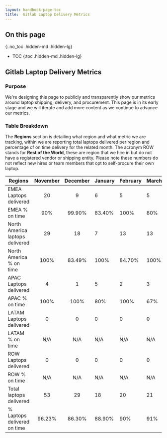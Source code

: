 ```yaml
---
layout: handbook-page-toc
title:  Gitlab Laptop Delivery Metrics
---
```

## On this page
{:.no_toc .hidden-md .hidden-lg}
- TOC
{:toc .hidden-md .hidden-lg}

## Gitlab Laptop Delivery Metrics

### Purpose

We're designing this page to publicly and transparently show our metrics around laptop shipping, delivery, and procurement. This page is in its early stage and we will iterate and add more content as we continue to advance our metrics. 

### Table Breakdown

The **Regions** section is detailing what region and what metric we are tracking, within we are reporting total laptops delivered per region and percentage of on time delivery for the related month. The acronym ROW stands for **Rest of the World**, these are region that we hire in but do not have a registered vendor or shipping entity. Please note these numbers do not reflect new hires or team members that opt to self-procure their own laptop. 


 
| Regions                         | November | December | January | February | March | April | May |
| -------------                   |:--------:|:--------:|:--------|:---------|:------|:------|:----|
| EMEA Laptops delivered          |20        |9         |6        |5         |5      |5      |10   |
| EMEA % on time                  |90%       |99.90%    |83.40%   |100%      |80%    |80%    |100% |
| North America laptops delivered |29        |18        |7        |13        |13     |11     |16   |
| North America % on time         |100%      |83.49%    |100%     |84.70%    |100%   |81.9   |82%  |
| APAC Laptops delivered          |4         |1         |5        |2         |3      |1      |4    |
| APAC % on time                  |100%      |100%      |80%      |100%      |67%    |100%   |100% |
| LATAM Laptops delivered         |0         |0         |0        |0         |0      |0      |0    |
| LATAM % on time                 |N/A       |N/A       |N/A      |N/A       |N/A    |N/A    |N/A  |
| ROW Laptops delivered           |0         |0         |0        |0         |0      |0      |0    |
| ROW % on time                   |N/A       |N/A       |N/A      |N/A       |N/A    |N/A    |N/A  |
| Total laptops delivered         |53        |29        |18       |20        |21     |19     |30   |
| % Laptops delivered on time     |96.23%    |86.30%    |88.90%   |90%       |91%    |84.3   |90%  |

